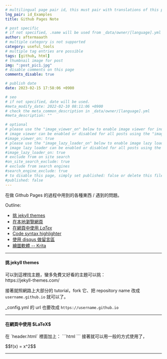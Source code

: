 ```yaml
---
# multilingual page pair id, this must pair with translations of this page. (This name must be unique)
lng_pair: id_Examples
title: Github Pages Note

# post specific
# if not specified, .name will be used from _data/owner/[language].yml
author: aftermaaath
# multiple category is not supported
category: useful_tools
# multiple tag entries are possible
tags: [github, html]
# thumbnail image for post
img: ":post_pic1.jpg"
# disable comments on this page
comments_disable: true

# publish date
date: 2023-02-15 17:58:06 +0900

# seo
# if not specified, date will be used.
#meta_modify_date: 2022-02-10 08:11:06 +0900
# check the meta_common_description in _data/owner/[language].yml
#meta_description: ""

# optional
# please use the "image_viewer_on" below to enable image viewer for individual pages or posts (_posts/ or [language]/_posts folders).
# image viewer can be enabled or disabled for all posts using the "image_viewer_posts: true" setting in _data/conf/main.yml.
#image_viewer_on: true
# please use the "image_lazy_loader_on" below to enable image lazy loader for individual pages or posts (_posts/ or [language]/_posts folders).
# image lazy loader can be enabled or disabled for all posts using the "image_lazy_loader_posts: true" setting in _data/conf/main.yml.
#image_lazy_loader_on: true
# exclude from on site search
#on_site_search_exclude: true
# exclude from search engines
#search_engine_exclude: true
# to disable this page, simply set published: false or delete this file
#published: false
---
```


<!-- outline-start -->
在做 Github Pages 的過程中用到的各種東西 / 遇到的問題。
<!-- outline-end -->

Outline:
- [挑 jekyll themes](#jekyll-themes)
- [在本地瀏覽網頁](#local-preview)
- [在網頁中使用 $LaTex$](#latex-use)
- [Code syntax highlighter](#code-highlight)
- [使用 disqus 做留言區](#disqus-comment)
- [繪圖軟體 -- Krita](#krita-use)

<hr>

<h4 id="jekyll-themes">挑 jekyll themes</h4>
可以到這裡找主題，蠻多免費又好看的主題可以挑：<br>
https://jekyll-themes.com/

接著就照網路上大部分的 tutorial，fork 它、把 repository name 改成 `username.github.io` 就可以了。

\_config.yml 的 url 也要改成 `https://username.github.io`
<hr>

<h4 id="latex-use">在網頁中使用 $LaTeX$</h4>
在 `header.html` 裡面加上：
```html
<script id="MathJax-script" defer src="https://cdn.jsdelivr.net/npm/mathjax@3/es5/tex-chtml.js"></script>
<script>
    MathJax = {
      tex: {
        inlineMath: [['$', '$'], ['\\(', '\\)']]
      }
    };
</script>
```
接著就可以用一般的方式使用了，
<p>$$f(x) = x^2$$</p>

<hr>
